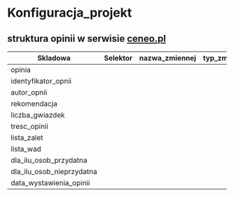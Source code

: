 # Konfiguracja_projekt




## struktura opinii w serwisie [ceneo.pl]()




|Skladowa|Selektor|nazwa_zmiennej|typ_zmiennej|
|--------|--------|--------|-------|
|opinia||||
|identyfikator_opnii||||
|autor_opnii||||
|rekomendacja||||
|liczba_gwiazdek||||
|tresc_opinii||||
|lista_zalet||||
|lista_wad||||
|dla_ilu_osob_przydatna||||
|dla_ilu_osob_nieprzydatna||||
|data_wystawienia_opinii||||